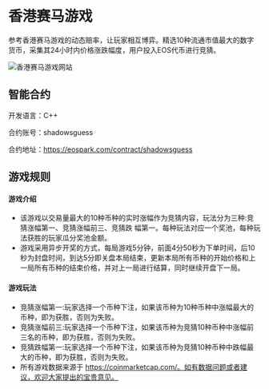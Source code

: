 # 香港赛马游戏
参考香港赛马游戏的动态赔率，让玩家相互博弈。精选10种流通市值最大的数字货币，采集其24小时内价格涨跌幅度，用户投入EOS代币进行竞猜。

![香港赛马游戏网站](
https://github.com/microfisher/EOS-Dapp-HorseRacing/blob/master/website.png)


## 智能合约

开发语言：C++

合约账号：shadowsguess

合约地址：https://eospark.com/contract/shadowsguess


## 游戏规则

#### 游戏介绍
* 该游戏以交易量最大的10种币种的实时涨幅作为竞猜内容，玩法分为三种:竞猜涨幅第一、竞猜涨幅前三、竞猜跌 幅第一。每种玩法对应一个奖池，每种玩法获胜的玩家瓜分奖池金额。
* 游戏采用异步开奖的方式，每局游戏5分钟，前面4分50秒为下单时间，后10秒为封盘时间，到达5分即关盘本局结束，更新本局所有币种的开始价格和上一局所有币种的结束价格，并对上一局进行结算，同时继续开盘下一局。

#### 游戏玩法
* 竞猜涨幅第一:玩家选择一个币种下注，如果该币种为10种币种中涨幅最大的币种，即为获胜，否则为失败。
* 竞猜涨幅前三:玩家选择一个币种下注，如果该币种为竞猜10种币种中涨幅前三名的币种，即为获胜，否则为失败。
* 竞猜跌幅第一:玩家选择一个币种下注，如果该币种为竞猜10种币种中跌幅最大的币种，即为获胜，否则为失败。
* 所有游戏数据来源于 https://coinmarketcap.com/。如有数据问题或者建议，欢迎大家提出的宝贵意见。
